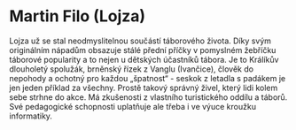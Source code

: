 
# Martin Filo (Lojza)

Lojza už se stal neodmyslitelnou součástí táborového života. Díky svým originálním nápadům obsazuje stálé přední příčky v pomyslném žebříčku táborové popularity a to nejen u dětských účastníků tábora. Je to Králíkův dlouholetý spolužák, brněnský řízek z Vanglu (Ivančice), člověk do nepohody a ochotný pro každou „špatnost“ - seskok z letadla s padákem je jen jeden příklad za všechny. Prostě takový správný živel, který lidi kolem sebe strhne do akce. Má zkušenosti z vlastního turistického oddílu a táborů. Své pedagogické schopnosti uplatňuje ale třeba i ve výuce kroužku informatiky.
